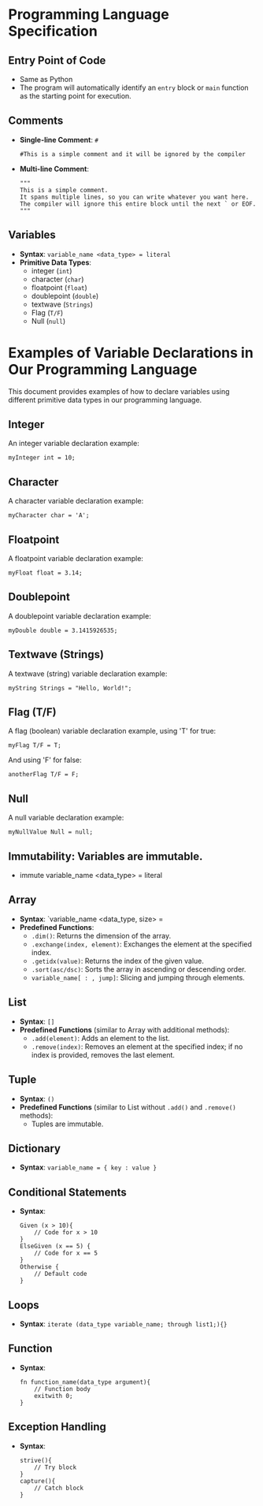 # Programming Language Specification

## Entry Point of Code

- Same as Python
- The program will automatically identify an `entry` block or `main` function as the starting point for execution.

## Comments

- **Single-line Comment**: `#`
  ```
  #This is a simple comment and it will be ignored by the compiler
  ```
- **Multi-line Comment**:
  ```
  """
  This is a simple comment.
  It spans multiple lines, so you can write whatever you want here.
  The compiler will ignore this entire block until the next ` or EOF.
  """
  ```

## Variables

- **Syntax**: `variable_name <data_type> = literal`
- **Primitive Data Types**:
  - integer (`int`)
  - character (`char`)
  - floatpoint (`float`)
  - doublepoint (`double`)
  - textwave (`Strings`)
  - Flag (`T/F`)
  - Null (`null`)

 # Examples of Variable Declarations in Our Programming Language

  This document provides examples of how to declare variables using different primitive data types in our programming language.

  ## Integer

An integer variable declaration example:

```plaintext
myInteger int = 10;
```

## Character

A character variable declaration example:

```plaintext
myCharacter char = 'A';
```

## Floatpoint

A floatpoint variable declaration example:

```plaintext
myFloat float = 3.14;
```

## Doublepoint

A doublepoint variable declaration example:

```plaintext
myDouble double = 3.1415926535;
```

## Textwave (Strings)

A textwave (string) variable declaration example:

```plaintext
myString Strings = "Hello, World!";
```

## Flag (T/F)

A flag (boolean) variable declaration example, using 'T' for true:

```plaintext
myFlag T/F = T;
```

And using 'F' for false:

```plaintext
anotherFlag T/F = F;
```

## Null

A null variable declaration example:

```plaintext
myNullValue Null = null;
```




## **Immutability**: Variables are immutable.

- immute variable_name <data_type> = literal

## Array

- **Syntax**: `variable_name <data_type, size> =
- **Predefined Functions**:
  - `.dim()`: Returns the dimension of the array.
  - `.exchange(index, element)`: Exchanges the element at the specified index.
  - `.getidx(value)`: Returns the index of the given value.
  - `.sort(asc/dsc)`: Sorts the array in ascending or descending order.
  - `variable_name[ : , jump]`: Slicing and jumping through elements.

## List

- **Syntax**: `[]`
- **Predefined Functions** (similar to Array with additional methods):
  - `.add(element)`: Adds an element to the list.
  - `.remove(index)`: Removes an element at the specified index; if no index is provided, removes the last element.

## Tuple

- **Syntax**: `()`
- **Predefined Functions** (similar to List without `.add()` and `.remove()` methods):
  - Tuples are immutable.

## Dictionary

- **Syntax**: `variable_name = { key : value }`

## Conditional Statements

- **Syntax**:
  ```plaintext
  Given (x > 10){
      // Code for x > 10
  }
  ElseGiven (x == 5) {
      // Code for x == 5
  }
  Otherwise {
      // Default code
  }
  ```

## Loops

- **Syntax**: `iterate (data_type variable_name; through list1;){}`

## Function

- **Syntax**:
  ```plaintext
  fn function_name(data_type argument){
      // Function body
      exitwith 0;
  }
  ```

## Exception Handling

- **Syntax**:
  ```plaintext
  strive(){
      // Try block
  }
  capture(){
      // Catch block
  }
  ```
